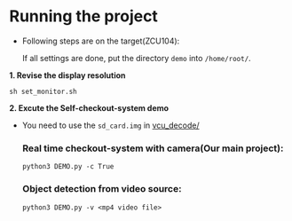 # **Running the project**

* Following steps are on the target(ZCU104):

  If all settings are done, put the directory `demo` into `/home/root/`.    

**1. Revise the display resolution**  

    sh set_monitor.sh  
**2. Excute the Self-checkout-system demo**  
* You need to use the `sd_card.img` in [vcu_decode/](https://github.com/alex0620ee05/Self-checkout-system/tree/main/prebuilt/sd_card_image/vcu_decode)  
  ### Real time checkout-system with camera(Our main project):   
      python3 DEMO.py -c True 
  ### Object detection from video source:   
      python3 DEMO.py -v <mp4 video file>  
    
 

